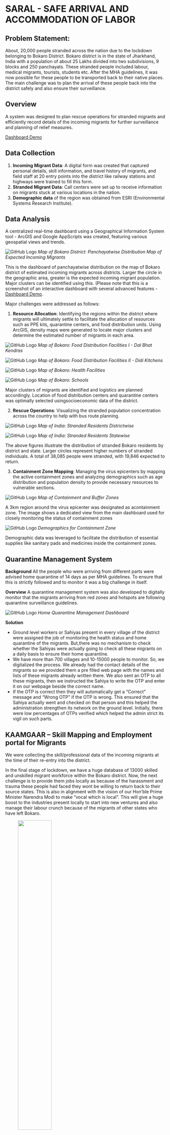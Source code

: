 # SARAL - SAFE ARRIVAL AND ACCOMMODATION OF LABOR

## Problem Statement: 
About, 20,000 people stranded across the nation due to the lockdown belonging to Bokaro District. Bokaro district is in the state of Jharkhand, India with a population of about 25 Lakhs divided into two subdivisions, 9 blocks and 250 panchayats. These stranded people included labour, medical migrants, tourists, students etc. After the MHA guidelines, it was now possible for these people to be transported back to their native places. The main challenge was to plan the arrival of these people back into the district safely and also ensure their surveillance.

## Overview
A system was designed to plan rescue operations for stranded migrants and efficiently record details of the incoming migrants for further surveillance and planning of relief measures.

[Dashboard Demo](https://www.youtube.com/watch?v=f3ZOFVBPRRs)

## Data Collection
1. **Incoming Migrant Data**: A digital form was created that captured personal details, skill information, and travel history of migrants, and field staff at 20 entry points into the district like railway stations and highways were trained to fill this form. 
2. **Stranded Migrant Data**: Call centers were set up to receive information on migrants stuck at various locations in the nation.   
3. **Demographic data** of the region was obtained from ESRI (Environmental Systems Research Institute). 

## Data Analysis
A centralized real-time dashboard using a Geographical Information System tool - ArcGIS and Google AppScripts was created, featuring various geospatial views and trends.

![GitHub Logo](https://github.com/chitransh1998/SARAL/blob/main/Incoming%20Migrants%20-%20Panchayatwise.PNG?raw=true)
*Map of Bokaro District: Panchayatwise Distribution Map of Expected Incoming Migrants* 

This is the dashboard of panchayatwise distribution on the map of Bokaro district of estimated incoming migrants across districts. Larger the circle in the geographic area, greater is the expected incoming migrant population. Major clusters can be identified using this. (Please note that this is a screenshot of an interactive dashboard with several advanced features - [Dashboard Demo](https://www.youtube.com/watch?v=f3ZOFVBPRRs).

Major challenges were addressed as follows:
1. **Resource Allocation**: Identifying the regions within the district where migrants will ultimately settle to facilitate the allocation of resources such as PPE kits, quarantine centers, and food distribution units. Using ArcGIS, density maps were generated to locate major clusters and determine the estimated number of migrants in each area.

![GitHub Logo](https://github.com/chitransh1998/SARAL/blob/main/Food%20Facility%201%20-%20Dal%20Bhat%20Kendras.PNG?raw=true)
*Map of Bokaro: Food Distribution Facilities I - Dal Bhat Kendras*

![GitHub Logo](https://github.com/chitransh1998/SARAL/blob/main/Food%20Facility%202%20-%20Didikitchens.PNG?raw=true)
*Map of Bokaro: Food Distribution Facilities II - Didi Kitchens*

![GitHub Logo](https://github.com/chitransh1998/SARAL/blob/main/Health%20Facilities.PNG?raw=true)
*Map of Bokaro: Health Facilities*

![GitHub Logo](https://github.com/chitransh1998/SARAL/blob/main/Schools.PNG?raw=true)
*Map of Bokaro: Schools*

Major clusters of migrants are identified and logistics are planned accordingly. Location of food distribution centers and quarantine centers was optimally selected usingsocioeconomic data of the district.

2. **Rescue Operations**: Visualizing the stranded population concentration across the country to help with bus route planning.

![GitHub Logo](https://github.com/chitransh1998/SARAL/blob/main/Stranded%20Migrants%20-districtwise.PNG?raw=true)
*Map of India: Stranded Residents Districtwise*

![GitHub Logo](https://github.com/chitransh1998/SARAL/blob/main/Stranded%20Migrants%20-statewise.PNG?raw=true)
*Map of India: Stranded Residents Statewise*

The above figures illustrate the distribution of stranded Bokaro residents by district and state. Larger circles represent higher numbers of stranded individuals. A total of 38,085 people were stranded, with 19,846 expected to return.

3. **Containment Zone Mapping**: Managing the virus epicenters by mapping the active containment zones and analyzing demographics such as age distribution and population density to provide necessary resources to vulnerable sections.
   
![GitHub Logo](https://github.com/chitransh1998/SARAL/blob/main/Hotspots.png?raw=true)
*Map of Containment and Buffer Zones*

A 3km region around the virus epicenter was designated as acontainment zone. The image shows a dedicated view from the main dashboard used for closely monitoring the status of containment zones

![GitHub Logo](https://github.com/chitransh1998/SARAL/blob/main/Demographics%20Containment%20Zone.png?raw=true)
*Demographics for Containment Zone*

Demographic data was leveraged to facilitate the distribution of essential supplies like sanitary pads and medicines inside the containment zones.

## Quarantine Management System
**Background** All the people who were arriving from different parts were advised home quarantine of 14 days as per MHA guidelines. To ensure that this is strictly followed and to monitor it was a big challenge in itself.

**Overview** A quarantine management system was also developed to digitally monitor that the migrants arriving from red zones and hotspots are following quarantine surveillance guidelines.

![GitHub Logo](https://github.com/chitransh1998/SARAL/blob/main/QMS.png?raw=true)
*Home Quarantine Management Dashboard*

**Solution** 
- Ground level workers or Sahiyas present in every village of the district were assigned the job of monitoring the health status and home quarantine of the migrants. But,there was no mechanism to check whether the Sahiyas were actually going to check all these migrants on a daily basis to ensure their home quarantine.
- We have more than 700 villages and 10-15000 people to monitor. So, we digitalized the process. We already had the contact details of the migrants so we provided them a pre filled web page with the names and lists of these migrants already written there. We also sent an OTP to all these migrants, then we instructed the Sahiya to write the OTP and enter it on our webpage beside the correct name.
- If the OTP is correct then they will automatically get a “Correct” message and “Wrong OTP” if the OTP is wrong. This ensured that the Sahiya actually went and checked on that person and this helped the administration strengthen its network on the ground level. Initially, there were low percentages of OTPs verified which helped the admin strict its vigil on such parts.

## KAAMGAAR – Skill Mapping and Employment portal for Migrants

We were collecting the skill/professional data of the incoming migrants at the time of their re-entry into the district.

In the final stage of lockdown, we have a huge database of 13000 skilled and unskilled migrant workforce within the Bokaro district. Now, the next challenge is to provide them jobs locally as because of the harassment and trauma these people had faced they wont be willing to return back to their source states. This is also in alignment with the vision of our Hon’ble Prime Minister Narendra Modi to make “vocal which is local”. This will give a huge boost to the industries present locally to start into new ventures and also manage their labour crunch because of the migrants of other states who have left Bokaro.

<figure>
<img src="https://github.com/chitransh1998/SARAL/blob/main/Skill%20Mapping%20Bokaro.png?raw=true" width=50% height=50%>
<figcaption>Skill Mapping - Pie Chart</figcaption>
</figure>

We had also collected the consent of the people to work in MNREGA schemes and shockingly about 78% of the total number of people were interested, clearly highlighting the desperateness of the people to find livelihood opportunities.

![GitHub Logo](https://github.com/chitransh1998/SARAL/blob/main/Skill%20Mapping%20Bokaro%202.png?raw=true)
*Skill Mapping - Tabular*

We developed a [web portal](https://tinyurl.com/kaamgaar-bokaro) which will act as a skill exchange centre for the district. We have populated it with the dataset of the migrant workforce we had with people belonging to various traits like carpentry, electricians, drivers, construction workers, tailors, cooks etc. In this portal we have also created separate sections for people to provide with bulk requests which our team handles specifically.

We have also provided a search box with address, skill and gender filters to allow potential employers to freely search from the database and get in touch with their potential employees. This portal is completely free of cost and the main aim is to provide employment and jobs to the distressed migrants and also to push the local economy stuck due to the prolonged crisis and shutdown.


![GitHub Logo](https://github.com/chitransh1998/SARAL/blob/main/Kaamgar%20Portal.png?raw=true)

*Kaamgar Portal Homepage*

## Results
The results were pleasing, and Bokaro district successfully sailed through the first wave of the pandemic with minimal damage. Moreover, the project received widespread recognition from national media and central government bodies for its ingenuity and effectiveness. The tools developed were replicated in other districts and served as a model for the State's disaster response efforts.

**Media Links** 
- [Times of India - Bokaro admin develops system to facilitate migrants return](https://timesofindia.indiatimes.com/city/ranchi/bokaro-admin-develops-system-to-facilitate-migrants-return/articleshow/75586514.cms)
- [The Pioneer - Bokaro admin uses SARAL system to track migrants entry](https://www.dailypioneer.com/2020/state-editions/bokaro-admin-uses-saral-system-to-track-migrants----entry.html)
- [Deccan Herald - Bokaro's Unique project that managed 32,000 migrants](https://www.deccanherald.com/india/bokaros-unique-project-that-managed-32000-migrants-861316.html)
- [NITI Aayog](https://twitter.com/NITIAayog/status/1258662374325620737)
- [Businessworld - Smart Administratie Response to COVID-19 Crisis in Bokaro, Jharkhand](https://www.businessworld.in/article/Smart-Administrative-Response-To-COVID-19-Crisis-In-Bokaro-Jharkhand/12-07-2020-296639/)

**Personal Interview with Magazine - Pulse NITK**
- [Meet Chitransh Lodha - NITK student who helped facilitate the safe return of migrants to Bokaro](https://pulse.nitk.ac.in/2020/07/11/a-conversation-with-chitransh-lodha/?amp=1)
